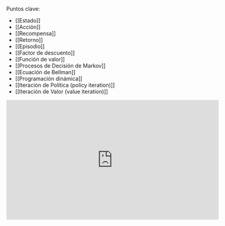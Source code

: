 Puntos clave:
- [[Estado]]
- [[Acción]]
- [[Recompensa]]
- [[Retorno]]
- [[Episodio]]
- [[Factor de descuento]]
- [[Función de valor]]
- [[Procesos de Decisión de Markov]]
- [[Ecuación de Bellman]]
- [[Programación dinámica]]
- [[Iteración de Política (policy iteration)]]
- [[Iteración de Valor (value iteration)]]


<iframe width="560" height="315" src="https://www.youtube.com/embed/_j6pvGEchWU?start=10" title="YouTube video player" frameborder="0" allow="accelerometer; autoplay; clipboard-write; encrypted-media; gyroscope; picture-in-picture; web-share" allowfullscreen></iframe>